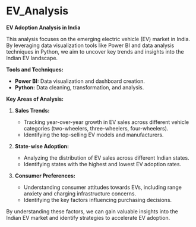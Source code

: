 # EV_Analysis
**EV Adoption Analysis in India**

This analysis focuses on the emerging electric vehicle (EV) market in India. By leveraging data visualization tools like Power BI and data analysis techniques in Python, we aim to uncover key trends and insights into the Indian EV landscape.

**Tools and Techniques:**

* **Power BI:** Data visualization and dashboard creation.
* **Python:** Data cleaning, transformation, and analysis.

**Key Areas of Analysis:**

1. **Sales Trends:**
   * Tracking year-over-year growth in EV sales across different vehicle categories (two-wheelers, three-wheelers, four-wheelers).
   * Identifying the top-selling EV models and manufacturers.

2. **State-wise Adoption:**
   * Analyzing the distribution of EV sales across different Indian states.
   * Identifying states with the highest and lowest EV adoption rates.

3. **Consumer Preferences:**
   * Understanding consumer attitudes towards EVs, including range anxiety and charging infrastructure concerns.
   * Identifying the key factors influencing purchasing decisions. 

By understanding these factors, we can gain valuable insights into the Indian EV market and identify strategies to accelerate EV adoption.
